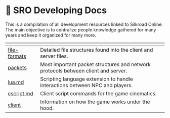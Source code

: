 # 🐫 SRO Developing Docs

This is a compilation of all development resources linked to Silkroad Online.\
The main objective is to centralize people knowledge gathered for many years and keep it organized for many more.

<table data-card-size="large" data-view="cards"><thead><tr><th data-type="content-ref"></th><th></th></tr></thead><tbody><tr><td><a href="file-formats/">file-formats</a></td><td>Detailed file structures found into the client and server files.</td></tr><tr><td><a href="packets/">packets</a></td><td>Most important packet structures and network protocols between client and server.</td></tr><tr><td><a href="lua.md">lua.md</a></td><td>Scripting language extension to handle interactions between NPC and players.</td></tr><tr><td><a href="cscript.md">cscript.md</a></td><td>Client script commands for the game cinematics.</td></tr><tr><td><a href="client/">client</a></td><td>Information on how the game works under the hood.</td></tr></tbody></table>
